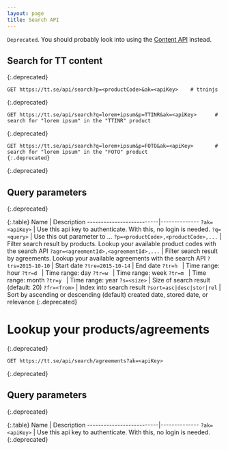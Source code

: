 ```yaml
---
layout: page
title: Search API
---
```


`Deprecated`. You should probably look into using the [Content
API](https://api.tt.se/docs) instead.

## Search for TT content
{:.deprecated}

```
GET https://tt.se/api/search?p=<productCode>&ak=<apiKey>    # ttninjs
```
{:.deprecated}
```
GET https://tt.se/api/search?q=lorem+ipsum&p=TTINR&ak=<apiKey>      # search for "lorem ipsum" in the "TTINR" product
```
{:.deprecated}

```
GET https://tt.se/api/search?q=lorem+ipsum&p=FOTO&ak=<apiKey>       # search for "lorem ipsum" in the "FOTO" product
{:.deprecated}
```
{:.deprecated}

## Query parameters
{:.deprecated}

{:.table}
Name                      | Description 
--------------------------|--------------
`?ak=<apiKey>`            | Use this api key to authenticate. With this, no login is needed.
`?q=<query>`              | Use this out parameter to ...
`?p=<productCode>,<productCode>,...`        | Filter search result by products. Lookup your available product codes with the search API
`?agr=<agreementId>,<agreementId>,...`      | Filter search result by agreements. Lookup your available agreements with the search API
`?trs=2015-10-10`         | Start date
`?tre=2015-10-14`         | End date
`?tr=h `                  | Time range: hour
`?tr=d `                  | Time range: day
`?tr=w `                  | Time range: week
`?tr=m `                  | Time range: month
`?tr=y `                  | Time range: year
`?s=<size>`               | Size of search result (default: 20)
`?fr=<from>`              | Index into search result
`?sort=asc|desc|stor|rel` | Sort by ascending or descending (default) created date, stored date, or relevance
{:.deprecated}

# Lookup your products/agreements
{:.deprecated}

```
GET https://tt.se/api/search/agreements?ak=<apiKey> 
```
{:.deprecated}

## Query parameters
{:.deprecated}

{:.table}
Name                      | Description 
--------------------------|--------------
`?ak=<apiKey>`            | Use this api key to authenticate. With this, no login is needed.
{:.deprecated}
